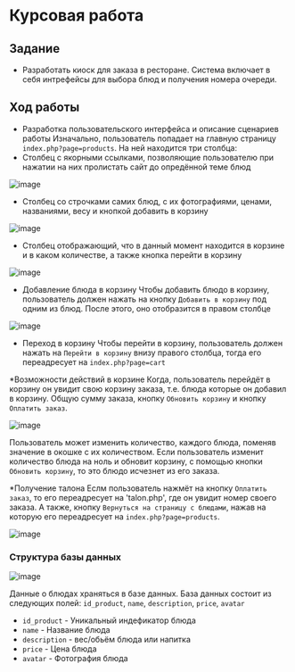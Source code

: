 # Курсовая работа
## Задание
* Разработать киоск для заказа в ресторане. Система включает в себя интрефейсы для выбора блюд и получения номера очереди.
## Ход работы
* Разработка пользовательского интерфейса и описание сценариев работы
Изначально, пользователь попадает на главную страницу `index.php?page=products`. На ней находится три столбца:
* Столбец с якорными ссылками,  позволяющие пользователю при нажатии на них пролистать сайт до опредённой теме блюд

![image](https://user-images.githubusercontent.com/90632033/213783011-d20c6096-65f0-49f1-969d-74d7562831ec.png)

* Столбец со строчками самих блюд, с их фотографиями, ценами, названиями, весу и кнопкой добавить в корзину

![image](https://user-images.githubusercontent.com/90632033/213783522-dae774bc-dc28-4982-b70d-c4439815407f.png)

* Столбец отображающий, что в данный момент находится в корзине и в каком количестве, а также кнопка перейти в корзину

![image](https://user-images.githubusercontent.com/90632033/213784038-2a689d02-be7f-488b-a8d0-e32b31e087da.png)

* Добавление блюда в корзину
Чтобы добавить блюдо в корзину, пользователь должен нажать на кнопку `Добавить в корзину` под одним из блюд. После этого, оно отобразится в правом столбце

![image](https://user-images.githubusercontent.com/90632033/213785185-ba9516fc-a63d-42a1-8eec-5ae95651055c.png)

* Переход в корзину
Чтобы перейти в корзину, пользователь должен нажать на `Перейти в корзину` внизу правого столбца, тогда его переадресует на `index.php?page=cart`

*Возможности действий в корзине
Когда, пользователь перейдёт в корзину он увидит свою корзину заказа, т.е. блюда которые он добавил в корзину. Общую сумму заказа, кнопку `Обновить корзину` и кнопку `Оплатить заказ`.

![image](https://user-images.githubusercontent.com/90632033/213785867-235311fa-dae7-4399-a4fe-41f84be58153.png)

Пользователь может изменить количество, каждого блюда, поменяв значение в окошке с их количеством. Если пользователь изменит количество блюда на ноль и обновит корзину, с помощью кнопки `Обновить корзину`, то это блюдо исчезнет из его заказа.

*Получение талона
Еслм пользователь нажмёт на кнопку `Оплатить заказ`, то его переадресует на 'talon.php', где он увидит номер своего заказа. А также, кнопку `Вернуться на страницу с блюдами`, нажав на которую его переадресует на `index.php?page=products`.

![image](https://user-images.githubusercontent.com/90632033/213786870-2ab28eef-cacd-4375-aae6-5f71847c31b1.png)

### Структура базы данных

![image](https://user-images.githubusercontent.com/90632033/213787063-57798b82-31aa-450c-9dce-4b471565621d.png)

Данные о блюдах храняться в базе данных. База данных состоит из следующих полей: 
`id_product`, `name`, `description`, `price`, `avatar`

* `id_product` - Уникальный индефикатор блюда
* `name` - Название блюда
* `description` - вес/обьём блюда или напитка
* `price` - Цена блюда
* `avatar` - Фотография блюда

